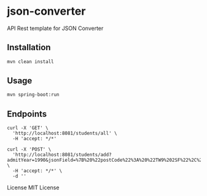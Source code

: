 # json-converter

API Rest template for JSON Converter

## Installation

```bash
mvn clean install
```

## Usage

```bash
mvn spring-boot:run
```

## Endpoints

```shell
curl -X 'GET' \
  'http://localhost:8081/students/all' \
  -H 'accept: */*'
```

```shell
curl -X 'POST' \
  'http://localhost:8081/students/add?admitYear=1990&jsonField=%7B%20%22postCode%22%3A%20%22TW9%202SF%22%2C%20%22city%22%3A%20%22London%22%2C%20%22telemetry%22%3A%20%22123%22%20%7D' \
  -H 'accept: */*' \
  -d ''
```

License
MIT License


